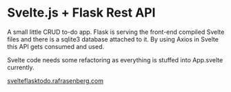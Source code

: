 # Svelte.js + Flask Rest API
A small little CRUD to-do app. Flask is serving the front-end compiled Svelte files and there is a sqlite3 database attached to it. By using Axios in Svelte this API gets consumed and used. 

Svelte code needs some refactoring as everything is stuffed into App.svelte currently.

[svelteflasktodo.rafrasenberg.com](https://svelteflasktodo.rafrasenberg.com)
